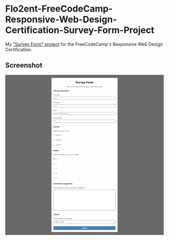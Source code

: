 # Flo2ent-FreeCodeCamp-Responsive-Web-Design-Certification-Survey-Form-Project

My ["Survey Form" project](https://www.freecodecamp.org/learn/2022/responsive-web-design/build-a-survey-form-project/build-a-survey-form) for the FreeCodeCamp's Responsive Web Design Certification.

## Screenshot

![Screenshot](screenshot.png)
